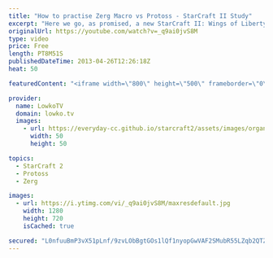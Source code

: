 ```yaml
---
title: "How to practise Zerg Macro vs Protoss - StarCraft II Study"
excerpt: "Here we go, as promised, a new StarCraft II: Wings of Liberty and Heart of the Swarm video for SC2. A lot of people overthink strategy while slipping at macro. In this video I talk about how to practise in ZvP, what to do and what benchmarks (supply) you should be hitting at what time.  This is the second"
originalUrl: https://youtube.com/watch?v=_q9ai0jvS8M
type: video
price: Free
length: PT8M51S
publishedDateTime: 2013-04-26T12:26:18Z
heat: 50

featuredContent: "<iframe width=\"800\" height=\"500\" frameborder=\"0\" src=\"https://www.youtube.com/embed/_q9ai0jvS8M\" allow=\"accelerometer; autoplay; encrypted-media; gyroscope; picture-in-picture\" allowfullscreen></iframe>"

provider:
  name: LowkoTV
  domain: lowko.tv
  images:
    - url: https://everyday-cc.github.io/starcraft2/assets/images/organizations/lowko.tv-50x50.jpg
      width: 50
      height: 50

topics:
  - StarCraft 2
  - Protoss
  - Zerg

images:
  - url: https://i.ytimg.com/vi/_q9ai0jvS8M/maxresdefault.jpg
    width: 1280
    height: 720
    isCached: true

secured: "L0nfuuBmP3vX51pLnf/9zvLObBgtGOs1lQf1nyopGwVAF2SMubR55LZqb2QTZdpwQJ754lrXWbccxiBHU1dwWhbmVqqCA/rDrU/CQCI59zdHJHQSEjFGdtxDN6/0Ps33oLI8coyDup5uGjm8iJMyLoKCwqFJS1+ENvi6gCkyZvfPhH8y2kIEhJaj3SB/SVDYz32pk8Wg+xWHpN4Kw5shKDMFm8DzWf9Y6AXMRj9hGLG9HDp4fphsHLpzXj5u3gohfFdObnR/JlRoTrPvR8Bf8TNByYq+8NWvWkbUs7MSH2mvjWI5oUPkKfHbILyNmURokrCfjB/0XRGYGVoG4flnzoeieR2uCat0cukt0jf3KJ6hjFaDOZZdIqojXU4V/gZz+KUximRUBax1hufvPczErsqka2IkrMQh6IInaxeRT1Q=;3HEvJExXFDx1iwPWulAdfA=="
---
```


